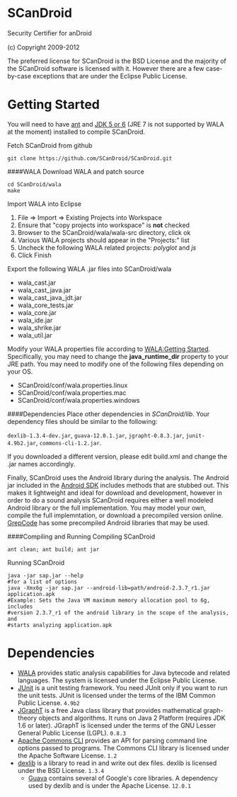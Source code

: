 SCanDroid
=========
Security Certiﬁer for anDroid

(c) Copyright 2009-2012

The preferred license for SCanDroid is the BSD License and the majority of the SCanDroid software is licensed with it.  However there are a few case-by-case exceptions that are under the Eclipse Public License.

Getting Started
===============
You will need to have [ant](http://ant.apache.org/) and [JDK 5 or 6](http://www.oracle.com/technetwork/java/javase/downloads/index.html) (JRE 7 is not supported by WALA at the moment) installed to compile SCanDroid.

Fetch SCanDroid from github
```
git clone https://github.com/SCanDroid/SCanDroid.git
```

####WALA
Download WALA and patch source
```
cd SCanDroid/wala
make
```
Import WALA into Eclipse

1. File => Import => Existing Projects into Workspace
2. Ensure that "copy projects into workspace" is __not__ checked
3. Browser to the SCanDroid/wala/wala-src directory, click ok
4. Various WALA projects should appear in the "Projects:" list
5. Uncheck the following WALA related projects:  _polyglot_ and _js_
6. Click Finish

Export the following WALA .jar files into SCanDroid/wala
- wala_cast.jar
- wala_cast_java.jar
- wala_cast_java_jdt.jar
- wala_core_tests.jar
- wala_core.jar
- wala_ide.jar
- wala_shrike.jar
- wala_util.jar

Modify your WALA properties file according to [WALA:Getting Started](http://wala.sourceforge.net/wiki/index.php/UserGuide:Getting_Started#Configuring_WALA_properties).  Specifically, you may need to change the **java_runtime_dir** property to your JRE path.  You may need to modify one of the following files depending on your OS.
- SCanDroid/conf/wala.properties.linux
- SCanDroid/conf/wala.properties.mac
- SCanDroid/conf/wala.properties.windows

####Dependencies
Place other dependencies in _SCanDroid/lib_.  Your dependency files should be similar to the following: 

`dexlib-1.3.4-dev.jar`, `guava-12.0.1.jar`, `jgrapht-0.8.3.jar`, `junit-4.9b2.jar`, `commons-cli-1.2.jar`.

If you downloaded a different version, please edit build.xml and change the .jar names accordingly.

Finally, SCanDroid uses the Android library during the analysis.  The Android jar included in the [Android SDK](developer.android.com/sdk) includes methods that are stubbed out.  This makes it lightweight and ideal for download and development, however in order to do a sound analysis SCanDroid requires either a well modeled Android library or the full implementation.  You may model your own, compile the full implemntation, or download a precompiled version online. [GrepCode](http://grepcode.com/project/repository.grepcode.com/java/ext/com.google.android/android/) has some precompiled Android libraries that may be used.

####Compiling and Running
Compiling SCanDroid
```
ant clean; ant build; ant jar
```
Running SCanDroid
```
java -jar sap.jar --help
#for a list of options
java -Xmx6g -jar sap.jar --android-lib=path/android-2.3.7_r1.jar application.apk
#Example: Sets the Java VM maximum memory allocation pool to 6g, includes 
#version 2.3.7_r1 of the android library in the scope of the analysis, and 
#starts analyzing application.apk
```


Dependencies
============
- [WALA](http://wala.sourceforge.net) provides static analysis capabilities for Java bytecode and related languages.  The system is licensed under the Eclipse Public License.
- [JUnit](http://www.junit.org) is a unit testing framework. You need JUnit only if you want to run the unit tests.  JUnit is licensed under the terms of the IBM Common Public License. `4.9b2`
- [JGraphT](http://jgrapht.org) is a free Java class library that provides mathematical graph-theory objects and algorithms. It runs on Java 2 Platform (requires JDK 1.6 or later). JGraphT is licensed under the terms of the GNU Lesser General Public License (LGPL). `0.8.3`
- [Apache Commons CLI](http://commons.apache.org/cli) provides an API for parsing command line options passed to programs. The Commons CLI library is licensed under the Apache Software License. `1.2`
- [dexlib](http://code.google.com/p/smali) is a library to read in and write out dex files. dexlib is licensed under the BSD License. `1.3.4`
    - [Guava](http://code.google.com/p/guava-libraries/) contains several of Google's core libraries. A dependency used by dexlib and is under the Apache License. `12.0.1`

